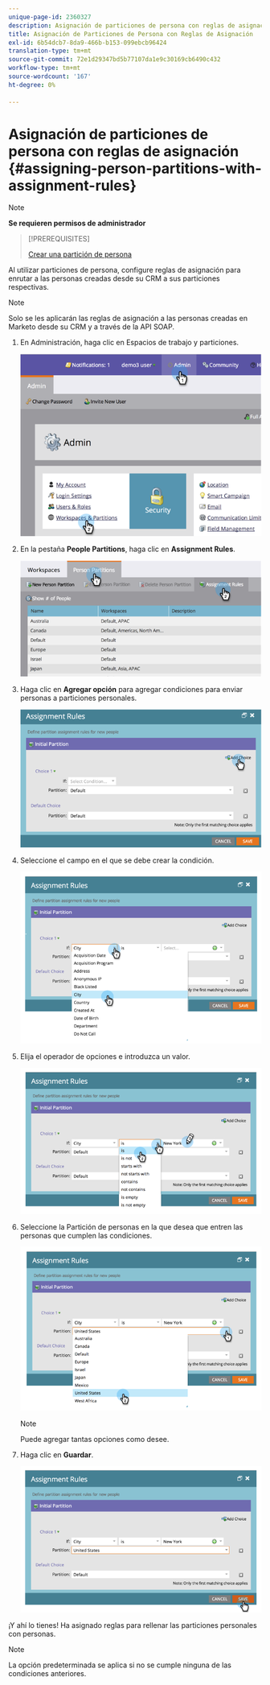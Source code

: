 ```yaml
---
unique-page-id: 2360327
description: Asignación de particiones de persona con reglas de asignación - Documentos de Marketo - Documentación del producto
title: Asignación de Particiones de Persona con Reglas de Asignación
exl-id: 6b54dcb7-8da9-466b-b153-099ebcb96424
translation-type: tm+mt
source-git-commit: 72e1d29347bd5b77107da1e9c30169cb6490c432
workflow-type: tm+mt
source-wordcount: '167'
ht-degree: 0%

---
```


# Asignación de particiones de persona con reglas de asignación {#assigning-person-partitions-with-assignment-rules}

>[!NOTE]
>
>**Se requieren permisos de administrador**

>[!PREREQUISITES]
>
>[Crear una partición de persona](/help/marketo/product-docs/administration/workspaces-and-person-partitions/create-a-person-partition.md)

Al utilizar particiones de persona, configure reglas de asignación para enrutar a las personas creadas desde su CRM a sus particiones respectivas.

>[!NOTE]
>
>Solo se les aplicarán las reglas de asignación a las personas creadas en Marketo desde su CRM y a través de la API SOAP.

1. En Administración, haga clic en Espacios de trabajo y particiones.

   ![](assets/image2014-9-17-10-3a32-3a55.png)

1. En la pestaña **People Partitions**, haga clic en **Assignment Rules**.

   ![](assets/two-6.png)

1. Haga clic en **Agregar opción** para agregar condiciones para enviar personas a particiones personales.

   ![](assets/three-6.png)

1. Seleccione el campo en el que se debe crear la condición.

   ![](assets/four-5.png)

1. Elija el operador de opciones e introduzca un valor.

   ![](assets/five-1.png)

1. Seleccione la Partición de personas en la que desea que entren las personas que cumplen las condiciones.

   ![](assets/six-1.png)

   >[!NOTE]
   >
   >Puede agregar tantas opciones como desee.

1. Haga clic en **Guardar**.

   ![](assets/seven.png)

¡Y ahí lo tienes! Ha asignado reglas para rellenar las particiones personales con personas.

>[!NOTE]
>
>La opción predeterminada se aplica si no se cumple ninguna de las condiciones anteriores.

